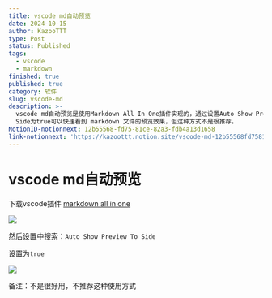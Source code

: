 ```yaml
---
title: vscode md自动预览
date: 2024-10-15
author: KazooTTT
type: Post
status: Published
tags:
  - vscode
  - markdown
finished: true
published: true
category: 软件
slug: vscode-md
description: >-
  vscode md自动预览是使用Markdown All In One插件实现的，通过设置Auto Show Preview To
  Side为true可以快速看到 markdown 文件的预览效果，但这种方式不是很推荐。
NotionID-notionnext: 12b55568-fd75-81ce-82a3-fdb4a13d1658
link-notionnext: 'https://kazoottt.notion.site/vscode-md-12b55568fd7581ce82a3fdb4a13d1658'
---
```


# vscode md自动预览

下载vscode插件 [markdown all in one](https://marketplace.visualstudio.com/items?itemName=yzhang.markdown-all-in-one)

![](https://pictures.kazoottt.top/2024/10/20241008-06de87aaa5f12185ae5cd1f212fb2b11.png)

然后设置中搜索：`Auto Show Preview To Side`

设置为`true`

![](https://pictures.kazoottt.top/2024/10/20241008-dbe9d4f67feca3cfebb635c2a555eb84.png)

备注：不是很好用，不推荐这种使用方式
